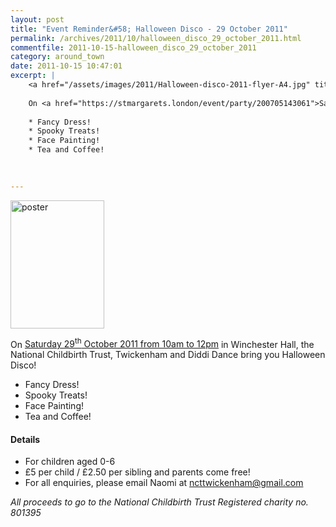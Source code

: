 ```yaml
---
layout: post
title: "Event Reminder&#58; Halloween Disco - 29 October 2011"
permalink: /archives/2011/10/halloween_disco_29_october_2011.html
commentfile: 2011-10-15-halloween_disco_29_october_2011
category: around_town
date: 2011-10-15 10:47:01
excerpt: |
    <a href="/assets/images/2011/Halloween-disco-2011-flyer-A4.jpg" title="See larger version of - poster"><img src="/assets/images/2011/Halloween-disco-2011-flyer-A4_thumb.jpg" width="150" height="205" alt="poster" class="photo right" /></a>
    
    On <a href="https://stmargarets.london/event/party/200705143061">Saturday 29<sup>th</sup> October 2011 from 10am to 12pm</a> in Winchester Hall, the National Childbirth Trust, Twickenham and Diddi Dance bring you Halloween Disco!  
    
    * Fancy Dress!
    * Spooky Treats!
    * Face Painting!
    * Tea and Coffee!
    
    

---
```


<a href="/assets/images/2011/Halloween-disco-2011-flyer-A4.jpg" title="See larger version of - poster"><img src="/assets/images/2011/Halloween-disco-2011-flyer-A4_thumb.jpg" width="150" height="205" alt="poster" class="photo right" /></a>

On [Saturday 29<sup>th</sup> October 2011 from 10am to 12pm](https://stmargarets.london/event/party/200705143061) in Winchester Hall, the National Childbirth Trust, Twickenham and Diddi Dance bring you Halloween Disco!

-   Fancy Dress!
-   Spooky Treats!
-   Face Painting!
-   Tea and Coffee!

#### Details

-   For children aged 0-6
-   £5 per child / £2.50 per sibling and parents come free!
-   For all enquiries, please email Naomi at <ncttwickenham@gmail.com>

*All proceeds to go to the National Childbirth Trust*
*Registered charity no. 801395*
